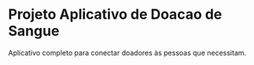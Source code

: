 # Projeto Aplicativo de Doacao de Sangue
 Aplicativo completo para conectar doadores às pessoas que necessitam.
